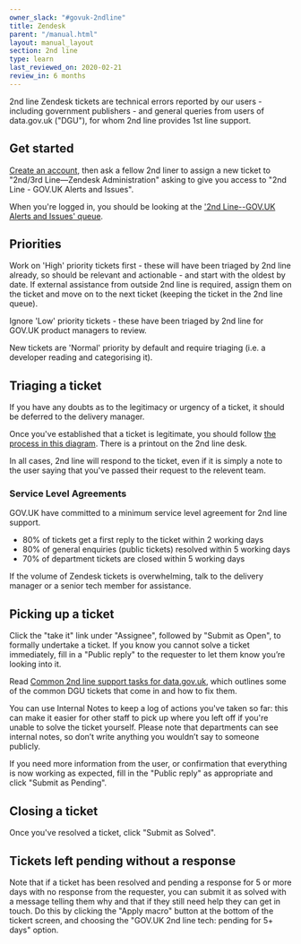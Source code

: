 ```yaml
---
owner_slack: "#govuk-2ndline"
title: Zendesk
parent: "/manual.html"
layout: manual_layout
section: 2nd line
type: learn
last_reviewed_on: 2020-02-21
review_in: 6 months
---
```


2nd line Zendesk tickets are technical errors reported by our users - including government publishers -
and general queries from users of data.gov.uk ("DGU"), for whom 2nd line provides 1st line support.

## Get started

[Create an account][zendesk-create-account], then ask a fellow 2nd liner to assign a new ticket to
"2nd/3rd Line—Zendesk Administration" asking to give you access to "2nd Line - GOV.UK Alerts and Issues".

When you're logged in, you should be looking at the ['2nd Line--GOV.UK Alerts and Issues' queue][zendesk-queue].

## Priorities

Work on 'High' priority tickets first - these will have been triaged by 2nd line already, so should be
relevant and actionable - and start with the oldest by date. If external assistance from outside 2nd
line is required, assign them on the ticket and move on to the next ticket (keeping the ticket in the
2nd line queue).

Ignore 'Low' priority tickets - these have been triaged by 2nd line for GOV.UK product managers to review.

New tickets are 'Normal' priority by default and require triaging (i.e. a developer reading and categorising
it).

## Triaging a ticket

If you have any doubts as to the legitimacy or urgency of a ticket, it should be deferred to the delivery manager.

Once you've established that a ticket is legitimate, you should follow [the process in this diagram][zendesk-triage-diagram].
There is a printout on the 2nd line desk.

In all cases, 2nd line will respond to the ticket, even if it is simply a note to the user saying that
you've passed their request to the relevent team.

### Service Level Agreements

GOV.UK have committed to a minimum service level agreement for 2nd line support.

* 80% of tickets get a first reply to the ticket within 2 working days
* 80% of general enquiries (public tickets) resolved within 5 working days
* 70% of department tickets are closed within 5 working days

If the volume of Zendesk tickets is overwhelming, talk to the delivery manager or a senior tech member
for assistance.

## Picking up a ticket

Click the "take it" link under "Assignee", followed by "Submit as Open", to formally undertake a ticket.
If you know you cannot solve a ticket immediately, fill in a "Public reply" to the requester to let them
know you’re looking into it.

Read [Common 2nd line support tasks for data.gov.uk](/manual/data-gov-uk-2nd-line.html), which outlines
some of the common DGU tickets that come in and how to fix them.

You can use Internal Notes to keep a log of actions you've taken so far: this can make it easier for other
staff to pick up where you left off if you're unable to solve the ticket yourself. Please note that departments
can see internal notes, so don’t write anything you wouldn’t say to someone publicly.

If you need more information from the user, or confirmation that everything is now working as expected, fill
in the "Public reply" as appropriate and click "Submit as Pending".

## Closing a ticket

Once you've resolved a ticket, click "Submit as Solved".

## Tickets left pending without a response

Note that if a ticket has been resolved and pending a response for 5 or more days with no response from the
requester, you can submit it as solved with a message telling them why and that if they still need help they
can get in touch. Do this by clicking the "Apply macro" button at the bottom of the tickert screen, and
choosing the "GOV.UK 2nd line tech: pending for 5+ days" option.

[zendesk-create-account]: https://govuk.zendesk.com/auth/v2/login/registration?auth_origin=3194076%2Cfalse%2Ctrue&amp;brand_id=3194076&amp;return_to=https%3A%2F%2Fgovuk.zendesk.com%2Fhc%2Fen-us&amp;theme=hc
[zendesk-queue]: https://govuk.zendesk.com/agent/filters/360000051009
[zendesk-triage-diagram]: https://drive.google.com/drive/folders/1s8suOS0v9tZEu-syakqcejD6EATbLZDX
